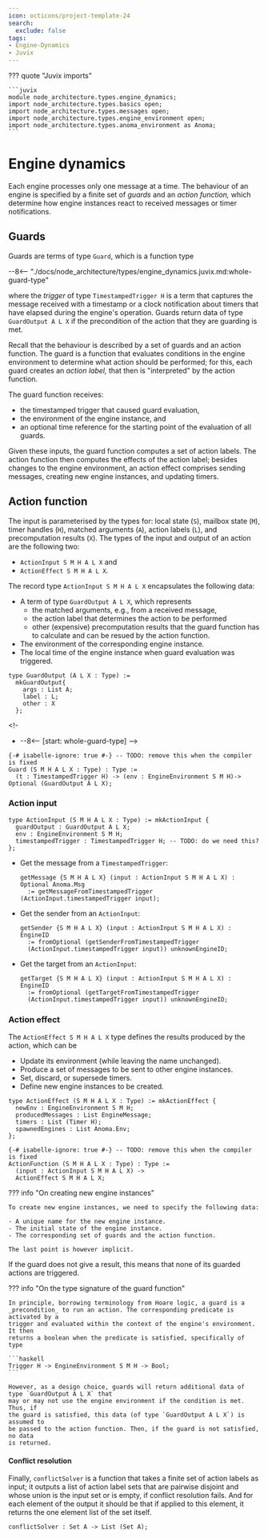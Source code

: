 ```yaml
---
icon: octicons/project-template-24
search:
  exclude: false
tags:
- Engine-Dynamics
- Juvix
---
```


??? quote "Juvix imports"

    ```juvix
    module node_architecture.types.engine_dynamics;
    import node_architecture.types.basics open;
    import node_architecture.types.messages open;
    import node_architecture.types.engine_environment open;
    import node_architecture.types.anoma_environment as Anoma;
    ```

# Engine dynamics

Each engine processes only one message at a time. The behaviour of an engine is
specified by a finite set of _guards_ and an _action function,_ which determine
how engine instances react to received messages or timer notifications.

## Guards

Guards are terms of type `Guard`, which is a function type

--8<-- "./docs/node_architecture/types/engine_dynamics.juvix.md:whole-guard-type"

where the _trigger_ of type `TimestampedTrigger H` is a term that captures the
message received with a timestamp or a clock notification about timers that have
elapsed during the engine's operation. Guards return data of type `GuardOutput A
L X` if the precondition of the action that they are guarding is met.

Recall that the behaviour is described by a set of guards and an action
function. The guard is a function that evaluates conditions in the engine
environment to determine what action should be performed;
for this, each guard creates an _action label,_
that then is "interpreted" by the action function.

The guard function receives:

- the timestamped trigger that caused guard evaluation,
- the environment of the engine instance, and
- an optional time reference for the starting point of the evaluation of all guards.

Given these inputs, the guard function computes a set of action labels.
The action function then computes the effects of the action label;
besides changes to the engine environment, an action effect comprises sending
messages, creating new engine instances, and updating timers.

## Action function

The input is parameterised by the types for: local state (`S`), mailbox state (`M`),
timer handles (`H`), matched arguments (`A`), action labels (`L`), and
precomputation results (`X`). The types of the input and output of an action are
the following two:

- `ActionInput S M H A L X` and
- `ActionEffect S M H A L X`.

The record type `ActionInput S M H A L X` encapsulates the following data:

- A term of type `GuardOutput A L X`, which represents
  - the matched arguments, e.g., from a received message,
  - the action label that determines the action to be performed
  - other (expensive) precomputation results that the guard function has to
    calculate and can be resued by the action function.
- The environment of the corresponding engine instance.
- The local time of the engine instance when guard evaluation was triggered.


```juvix
type GuardOutput (A L X : Type) :=
  mkGuardOutput{
    args : List A;
    label : L;
    other : X
  };
```

<!-
- --8<-- [start: whole-guard-type] -->
```juvix
{-# isabelle-ignore: true #-} -- TODO: remove this when the compiler is fixed
Guard (S M H A L X : Type) : Type :=
  (t : TimestampedTrigger H) -> (env : EngineEnvironment S M H)-> Optional (GuardOutput A L X);
```
<!-- --8<-- [end: whole-guard-type] -->

### Action input


```juvix
type ActionInput (S M H A L X : Type) := mkActionInput {
  guardOutput : GuardOutput A L X;
  env : EngineEnvironment S M H;
  timestampedTrigger : TimestampedTrigger H; -- TODO: do we need this?
};
```

- Get the message from a `TimestampedTrigger`:

    ```
    getMessage {S M H A L X} (input : ActionInput S M H A L X) : Optional Anoma.Msg
      := getMessageFromTimestampedTrigger (ActionInput.timestampedTrigger input);
    ```

- Get the sender from an `ActionInput`:

    ```
    getSender {S M H A L X} (input : ActionInput S M H A L X) : EngineID
      := fromOptional (getSenderFromTimestampedTrigger
      (ActionInput.timestampedTrigger input)) unknownEngineID;
    ```

- Get the target from an `ActionInput`:

    ```
    getTarget {S M H A L X} (input : ActionInput S M H A L X) : EngineID
      := fromOptional (getTargetFromTimestampedTrigger
      (ActionInput.timestampedTrigger input)) unknownEngineID;
    ```

### Action effect

The `ActionEffect S M H A L X` type defines the results produced by the action,
which can be

- Update its environment (while leaving the name unchanged).
- Produce a set of messages to be sent to other engine instances.
- Set, discard, or supersede timers.
- Define new engine instances to be created.


```juvix
type ActionEffect (S M H A L X : Type) := mkActionEffect {
  newEnv : EngineEnvironment S M H;
  producedMessages : List EngineMessage;
  timers : List (Timer H);
  spawnedEngines : List Anoma.Env;
};
```

```juvix
{-# isabelle-ignore: true #-} -- TODO: remove this when the compiler is fixed
ActionFunction (S M H A L X : Type) : Type :=
  (input : ActionInput S M H A L X) ->
  ActionEffect S M H A L X;
```

??? info "On creating new engine instances"

    To create new engine instances, we need to specify the following data:

    - A unique name for the new engine instance.
    - The initial state of the engine instance.
    - The corresponding set of guards and the action function.

    The last point is however implicit.


If the guard does not give a result, this means that none of its guarded actions
are triggered.

??? info "On the type signature of the guard function"

    In principle, borrowing terminology from Hoare logic, a guard is a
    _precondition_ to run an action. The corresponding predicate is activated by a
    trigger and evaluated within the context of the engine's environment. It then
    returns a boolean when the predicate is satisfied, specifically of type

    ```haskell
    Trigger H -> EngineEnvironment S M H -> Bool;
    ```

    However, as a design choice, guards will return additional data of type `GuardOutput A L X` that
    may or may not use the engine environment if the condition is met. Thus, if
    the guard is satisfied, this data (of type `GuardOutput A L X`) is assumed to
    be passed to the action function. Then, if the guard is not satisfied, no data
    is returned.

#### Conflict resolution

Finally, `conflictSolver` is a function that takes a finite set of action
labels as input; it outputs a list of action label sets that are pairwise
disjoint and whose union is the input set or is empty, if conflict resolution
fails. And for each element of the output it should be that if applied to this
element, it returns the one element list of the set itself.

```
conflictSolver : Set A -> List (Set A);
```
